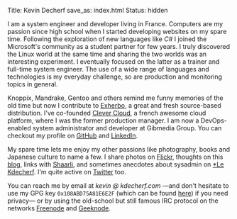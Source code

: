 Title: Kevin Decherf
save_as: index.html
Status: hidden

I am a system engineer and developer living in France. Computers are my passion
since high school when I started developing websites on my spare time.
Following the exploration of new languages like _C#_ I joined the Microsoft's
community as a student partner for few years. I truly discovered the Linux
world at the same time and sharing the two worlds was an interesting
experiment. I eventually focused on the latter as a trainer and full-time
system engineer. The use of a wide range of languages and technologies is my
everyday challenge, so are production and monitoring topics in general.

Knoppix, Mandrake, Gentoo and others remind me funny memories of the old time
but now I contribute to [Exherbo](http://exherbo.org), a great and fresh
source-based distribution. I've co-founded [Clever Cloud](https://www.clever-cloud.com),
a french awesome cloud platform, where I was the former production manager. I
am now a DevOps-enabled system administrator and developer at Gibmedia Group.
You can checkout my profile on [GitHub](https://github.com/Kdecherf) and
[LinkedIn](https://www.linkedin.com/in/kdecherf).

My spare time lets me enjoy my other passions like photography, books and
Japanese culture to name a few. I share photos on
[Flickr](https://www.flickr.com/photos/kdecherf), thoughts on this [blog]({category}blog),
links with [Shaarli](https://links.kdecherf.com), and sometimes anecdotes about
sysadmin on [*Le Kdecherf]({category}le-kdecherf). I'm quite active on
[Twitter](https://twitter.com/Kdecherf) too.

You can reach me by email at _kevin @ kdecherf.com_ —and don't hesitate to use
my GPG key `0x108ABD75A81E6E2F` (which can be found
      [here](https://kdecherf.com/kdecherf.asc)) if you need privacy— or by
using the old-school but still famous IRC protocol on the networks
[Freenode](http://freenode.org) and [Geeknode](http://www.geeknode.org).
